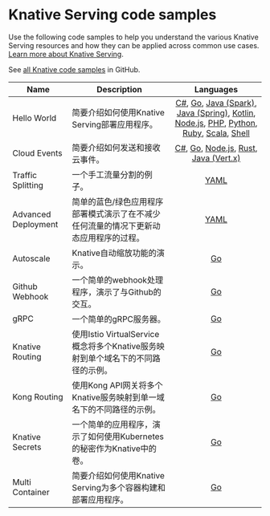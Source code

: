 # Knative Serving code samples

Use the following code samples to help you understand the various Knative
Serving resources and how they can be applied across common use cases.
[Learn more about Knative Serving](../serving/README.md).

See [all Knative code samples](https://github.com/knative/docs/tree/main/code-samples) in GitHub.

| Name                | Description                                                                           |                                                                                                                                                                                                                                                                                                                                                                                                                                                                                                                                                                                      Languages                                                                                                                                                                                                                                                                                                                                                                                                                                                                                                                                                                                       |
| ------------------- | ------------------------------------------------------------------------------------- | :----------------------------------------------------------------------------------------------------------------------------------------------------------------------------------------------------------------------------------------------------------------------------------------------------------------------------------------------------------------------------------------------------------------------------------------------------------------------------------------------------------------------------------------------------------------------------------------------------------------------------------------------------------------------------------------------------------------------------------------------------------------------------------------------------------------------------------------------------------------------------------------------------------------------------------------------------------------------------------------------------------------------------------------------------------------------------------------------------------------------------------------------------------------------------------: |
| Hello World         | 简要介绍如何使用Knative Serving部署应用程序。                                         | [C#](https://github.com/knative/docs/tree/main/code-samples/serving/hello-world/helloworld-csharp/), [Go](https://github.com/knative/docs/tree/main/code-samples/serving/hello-world/helloworld-go), [Java (Spark)](https://github.com/knative/docs/tree/main/code-samples/serving/hello-world/helloworld-java-spark), [Java (Spring)](https://github.com/knative/docs/tree/main/code-samples/serving/hello-world/helloworld-java-spring), [Kotlin](https://github.com/knative/docs/tree/main/code-samples/serving/hello-world/helloworld-kotlin), [Node.js](https://github.com/knative/docs/tree/main/code-samples/serving/hello-world/helloworld-nodejs), [PHP](https://github.com/knative/docs/tree/main/code-samples/serving/hello-world/helloworld-php), [Python](https://github.com/knative/docs/tree/main/code-samples/serving/hello-world/helloworld-python), [Ruby](https://github.com/knative/docs/tree/main/code-samples/serving/hello-world/helloworld-ruby), [Scala](https://github.com/knative/docs/tree/main/code-samples/serving/hello-world/helloworld-scala), [Shell](https://github.com/knative/docs/tree/main/code-samples/serving/hello-world/helloworld-shell) |
| Cloud Events        | 简要介绍如何发送和接收云事件。                                                        |                                                                                                                                                                                                                                                                                                                          [C#](https://github.com/knative/docs/tree/main/code-samples/serving/cloudevents/cloudevents-dotnet), [Go](https://github.com/knative/docs/tree/main/code-samples/serving/cloudevents/cloudevents-go), [Node.js](https://github.com/knative/docs/tree/main/code-samples/serving/cloudevents/cloudevents-nodejs), [Rust](https://github.com/knative/docs/tree/main/code-samples/serving/cloudevents/cloudevents-rust), [Java (Vert.x)](https://github.com/knative/docs/tree/main/code-samples/serving/cloudevents/cloudevents-vertx)                                                                                                                                                                                                                                                                                                                          |
| Traffic Splitting   | 一个手工流量分割的例子。                                                              |                                                                                                                                                                                                                                                                                                                                                                                                                                                                                                                                                                       [YAML](../serving/traffic-management.md)                                                                                                                                                                                                                                                                                                                                                                                                                                                                                                                                                                       |
| Advanced Deployment | 简单的蓝色/绿色应用程序部署模式演示了在不减少任何流量的情况下更新动态应用程序的过程。 |                                                                                                                                                                                                                                                                                                                                                                                                                                                                                                                                           [YAML](../serving/traffic-management.md#routing-and-managing-traffic-with-bluegreen-deployment)                                                                                                                                                                                                                                                                                                                                                                                                                                                                                                                                            |
| Autoscale           | Knative自动缩放功能的演示。                                                           |                                                                                                                                                                                                                                                                                                                                                                                                                                                                                                                                                                 [Go](../serving/autoscaling/autoscale-go/README.md)                                                                                                                                                                                                                                                                                                                                                                                                                                                                                                                                                                  |
| Github Webhook      | 一个简单的webhook处理程序，演示了与Github的交互。                                     |                                                                                                                                                                                                                                                                                                                                                                                                                                                                                                                                                  [Go](https://github.com/knative/docs/tree/main/code-samples/serving/gitwebhook-go)                                                                                                                                                                                                                                                                                                                                                                                                                                                                                                                                                  |
| gRPC                | 一个简单的gRPC服务器。                                                                |                                                                                                                                                                                                                                                                                                                                                                                                                                                                                                                                                  [Go](https://github.com/knative/docs/tree/main/code-samples/serving/grpc-ping-go)                                                                                                                                                                                                                                                                                                                                                                                                                                                                                                                                                   |
| Knative Routing     | 使用Istio VirtualService概念将多个Knative服务映射到单个域名下的不同路径的示例。       |                                                                                                                                                                                                                                                                                                                                                                                                                                                                                                                                               [Go](https://github.com/knative/docs/tree/main/code-samples/serving/knative-routing-go)                                                                                                                                                                                                                                                                                                                                                                                                                                                                                                                                                |
| Kong Routing        | 使用Kong API网关将多个Knative服务映射到单一域名下的不同路径的示例。                   |                                                                                                                                                                                                                                                                                                                                                                                                                                                                                                                                                 [Go](https://github.com/knative/docs/tree/main/code-samples/serving/kong-routing-go)                                                                                                                                                                                                                                                                                                                                                                                                                                                                                                                                                 |
| Knative Secrets     | 一个简单的应用程序，演示了如何使用Kubernetes的秘密作为Knative中的卷。                 |                                                                                                                                                                                                                                                                                                                                                                                                                                                                                                                                                   [Go](https://github.com/knative/docs/tree/main/code-samples/serving/secrets-go)                                                                                                                                                                                                                                                                                                                                                                                                                                                                                                                                                    |
| Multi Container     | 简要介绍如何使用Knative Serving为多个容器构建和部署应用程序。                         |                                                                                                                                                                                                                                                                                                                                                                                                                                                                                                                                                 [Go](https://github.com/knative/docs/tree/main/code-samples/serving/multi-container)                                                                                                                                                                                                                                                                                                                                                                                                                                                                                                                                                 |
